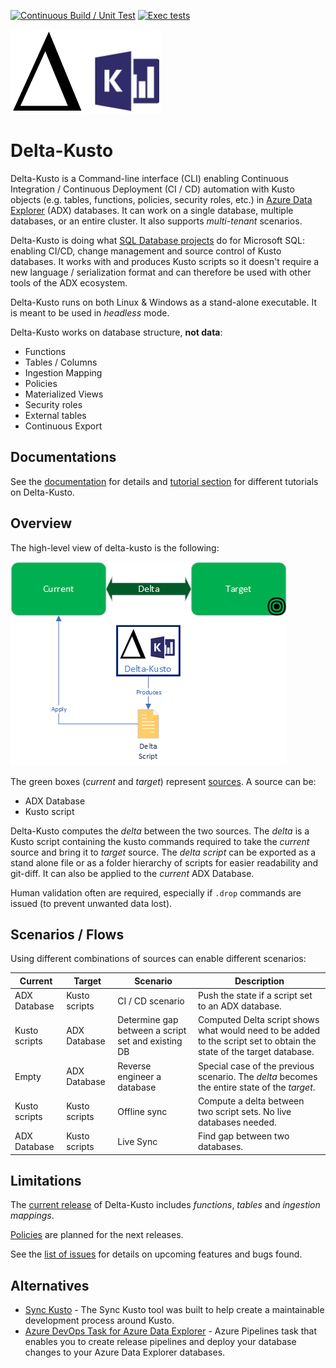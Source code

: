 [![Continuous Build / Unit Test](https://github.com/microsoft/delta-kusto/actions/workflows/continuous-build.yaml/badge.svg)](https://github.com/microsoft/delta-kusto/actions/workflows/continuous-build.yaml) [![Exec tests](https://github.com/microsoft/delta-kusto/actions/workflows/exec-test.yaml/badge.svg)](https://github.com/microsoft/delta-kusto/actions/workflows/exec-test.yaml)

![delta-kusto](delta-kusto.png)

# Delta-Kusto

Delta-Kusto is a Command-line interface (CLI) enabling Continuous Integration / Continuous Deployment (CI / CD) automation with Kusto objects (e.g. tables, functions, policies, security roles, etc.) in [Azure Data Explorer](https://docs.microsoft.com/en-us/azure/data-explorer/data-explorer-overview) (ADX) databases.  It can work on a single database, multiple databases, or an entire cluster.  It also supports *multi-tenant* scenarios.

Delta-Kusto is doing what [SQL Database projects](https://docs.microsoft.com/en-us/sql/ssdt/project-oriented-offline-database-development) do for Microsoft SQL:  enabling CI/CD, change management and source control of Kusto databases.  It works with and produces Kusto scripts so it doesn't require a new language / serialization format and can therefore be used with other tools of the ADX ecosystem.

Delta-Kusto runs on both Linux & Windows as a stand-alone executable.  It is meant to be used in *headless* mode.

Delta-Kusto works on database structure, **not data**:

* Functions
* Tables / Columns
* Ingestion Mapping
* Policies
* Materialized Views
* Security roles
* External tables
* Continuous Export

## Documentations

See the [documentation](documentation/README.md) for details and [tutorial section](documentation/tutorials/README.md) for different tutorials on Delta-Kusto.

## Overview

The high-level view of delta-kusto is the following:

![Overview diagram](documentation/overview.png)

The green boxes (*current* and *target*) represent [sources](documentation/sources.md).  A source can be:

* ADX Database
* Kusto script

Delta-Kusto computes the *delta* between the two sources.  The *delta* is a Kusto script containing the kusto commands required to take the *current* source and bring it to *target* source.   The *delta script* can be exported as a stand alone file or as a folder hierarchy of scripts for easier readability and git-diff.  It can also be applied to the *current* ADX Database.

Human validation often are required, especially if `.drop` commands are issued (to prevent unwanted data lost).

## Scenarios / Flows

Using different combinations of sources can enable different scenarios:

Current|Target|Scenario|Description
-|-|-|-
ADX Database|Kusto scripts|CI / CD scenario|Push the state if a script set to an ADX database.
Kusto scripts|ADX Database|Determine gap between a script set and existing DB|Computed Delta script shows what would need to be added to the script set to obtain the state of the target database.
Empty|ADX Database|Reverse engineer a database|Special case of the previous scenario.  The *delta* becomes the entire state of the *target*.
Kusto scripts|Kusto scripts|Offline sync|Compute a delta between two script sets.  No live databases needed.
ADX Database|Kusto scripts|Live Sync|Find gap between two databases.

## Limitations

The [current release](https://github.com/microsoft/delta-kusto/releases) of Delta-Kusto includes *functions*, *tables* and *ingestion mappings*.

[Policies](https://github.com/microsoft/delta-kusto/issues/9) are planned for the next releases.

See the [list of issues](https://github.com/microsoft/delta-kusto/issues/) for details on upcoming features and bugs found.

## Alternatives

* [Sync Kusto](https://github.com/microsoft/synckusto) - The Sync Kusto tool was built to help create a maintainable development process around Kusto.
* [Azure DevOps Task for Azure Data Explorer](https://docs.microsoft.com/en-us/azure/data-explorer/devops) - Azure Pipelines task that enables you to create release pipelines and deploy your database changes to your Azure Data Explorer databases.
